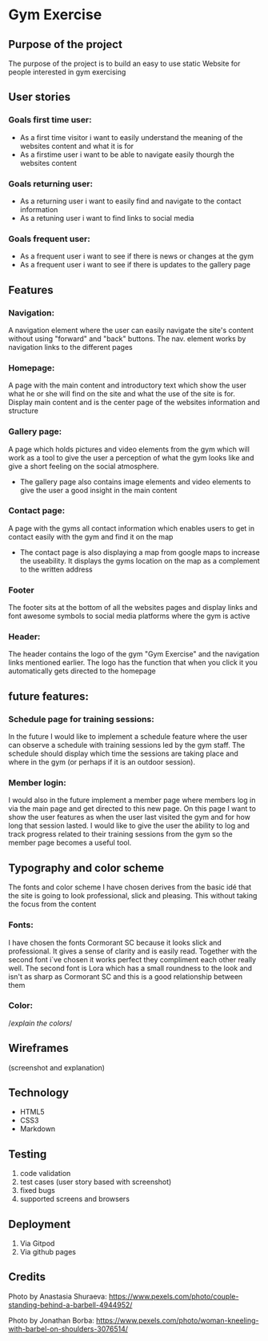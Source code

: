  # Gym Exercise
 
## Purpose of the project
The purpose of the project is to build an easy to use static Website for people interested in gym exercising
 
## User stories
 
### Goals first time user:
* As a first time visitor i want to easily understand the meaning of the websites content and what it is for
* As a firstime user i want to be able to navigate easily thourgh the websites content 

### Goals returning user:
* As a returning user i want to easily find and navigate to the contact information
* As a retuning user i want to find links to social media

### Goals frequent user:
* As a frequent user i want to see if there is news or changes at the gym
* As a frequent user i want to see if there is updates to the gallery page
 
## Features
 
### Navigation:
A navigation element where the user can easily navigate the site's content without using "forward" and "back" buttons. The nav. element works by navigation links to the different pages
 
### Homepage:
A page with the main content and introductory text which show the user what he or she will find on the site and what the use of the site is for. Display main content and is the center page of the websites information and structure
 
### Gallery page:
A page which holds pictures and video elements from the gym which will work as a tool to give the user a perception of what the gym looks like and give a short feeling on the social atmosphere.
* The gallery page also contains image elements and video elements to give the user a good insight in the main content
 
### Contact page:
A page with the gyms all contact information which enables users to get in contact easily with the gym and find it on the map
* The contact page is also displaying a map from google maps to increase the useability. It displays the gyms location on the map as a complement to the written address
 
### Footer
The footer sits at the bottom of all the websites pages and display links and font awesome symbols to social media platforms where the gym is active
 
### Header:
The header contains the logo of the gym "Gym Exercise" and the navigation links mentioned earlier. The logo has the function that when you click it you automatically gets directed to the homepage
 
## future features:
 
### Schedule page for training sessions:
In the future I would like to implement a schedule feature where the user can observe a schedule with training sessions led by the gym staff. The schedule should display which time the sessions are taking place and where in the gym (or perhaps if it is an outdoor session).
 
### Member login:
I would also in the future implement a member page where members log in via the main page and get directed to this new page. On this page I want to show the user features as when the user last visited the gym and for how long that session lasted. I would like to give the user the ability to log and track progress related to their training sessions from the gym so the member page becomes a useful tool.
 
## Typography and color scheme
The fonts and color scheme I have chosen derives from the basic idé that the site is going to look professional, slick and pleasing. This without taking the focus from the content
### Fonts:
I have chosen the fonts Cormorant SC because it looks slick and professional. It gives a sense of clarity and is easily read. Together with the second font i´ve chosen it works perfect they compliment each other really well. The second font is Lora which has a small roundness to the look and isn't as sharp as Cormorant SC and this is a good relationship between them
 
### Color:
/*explain the colors*/
 
## Wireframes
 
 
(screenshot and explanation)
 
## Technology
* HTML5
* CSS3
* Markdown
 
 
 
## Testing
 
1. code validation
2. test cases (user story based with screenshot)
3. fixed bugs
4. supported screens and browsers
 
## Deployment
 
1. Via Gitpod
2. Via github pages
 
## Credits

Photo by  Anastasia  Shuraeva: https://www.pexels.com/photo/couple-standing-behind-a-barbell-4944952/

Photo by Jonathan Borba: https://www.pexels.com/photo/woman-kneeling-with-barbel-on-shoulders-3076514/